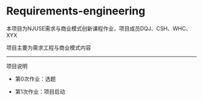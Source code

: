 # Requirements-engineering

本项目为NJUSE需求与商业模式创新课程作业，项目成员DQJ、CSH、WHC、XYX

项目主要为需求工程与商业模式内容

---

项目说明

   - 第0次作业：选题
   
   - 第1次作业：项目启动
